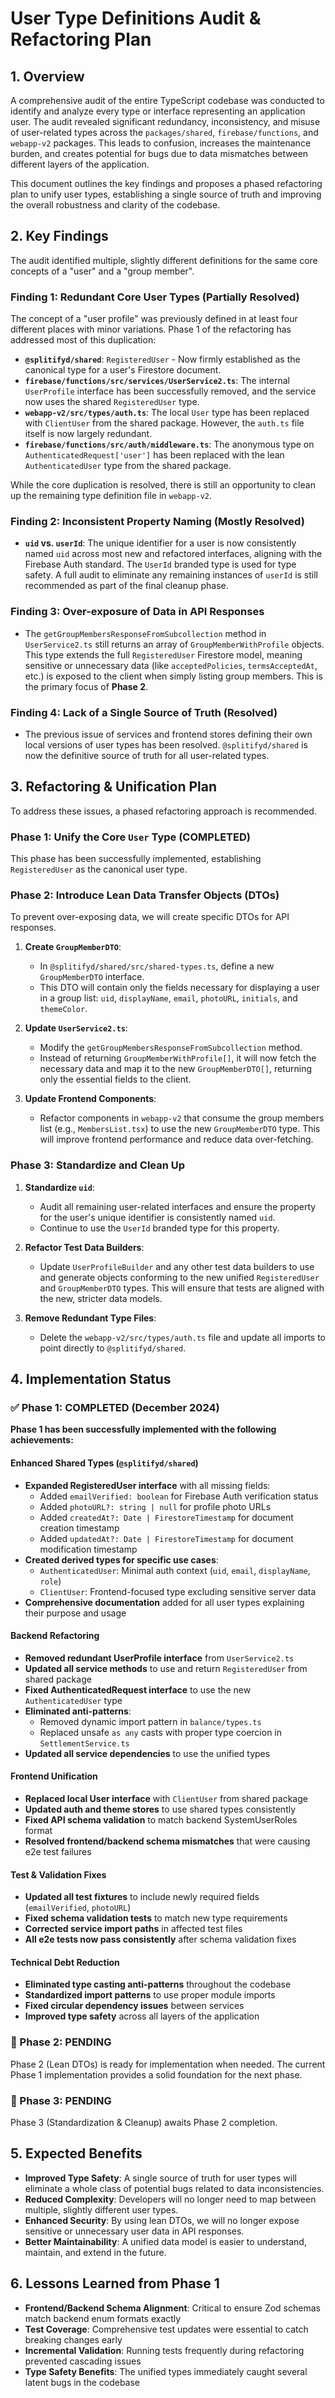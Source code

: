 # User Type Definitions Audit & Refactoring Plan

## 1. Overview

A comprehensive audit of the entire TypeScript codebase was conducted to identify and analyze every type or interface representing an application user. The audit revealed significant redundancy, inconsistency, and misuse of user-related types across the `packages/shared`, `firebase/functions`, and `webapp-v2` packages. This leads to confusion, increases the maintenance burden, and creates potential for bugs due to data mismatches between different layers of the application.

This document outlines the key findings and proposes a phased refactoring plan to unify user types, establishing a single source of truth and improving the overall robustness and clarity of the codebase.

## 2. Key Findings

The audit identified multiple, slightly different definitions for the same core concepts of a "user" and a "group member".

### Finding 1: Redundant Core User Types (Partially Resolved)

The concept of a "user profile" was previously defined in at least four different places with minor variations. Phase 1 of the refactoring has addressed most of this duplication:

- **`@splitifyd/shared`**: `RegisteredUser` - Now firmly established as the canonical type for a user's Firestore document.
- **`firebase/functions/src/services/UserService2.ts`**: The internal `UserProfile` interface has been successfully removed, and the service now uses the shared `RegisteredUser` type.
- **`webapp-v2/src/types/auth.ts`**: The local `User` type has been replaced with `ClientUser` from the shared package. However, the `auth.ts` file itself is now largely redundant.
- **`firebase/functions/src/auth/middleware.ts`**: The anonymous type on `AuthenticatedRequest['user']` has been replaced with the lean `AuthenticatedUser` type from the shared package.

While the core duplication is resolved, there is still an opportunity to clean up the remaining type definition file in `webapp-v2`.

### Finding 2: Inconsistent Property Naming (Mostly Resolved)

- **`uid` vs. `userId`**: The unique identifier for a user is now consistently named `uid` across most new and refactored interfaces, aligning with the Firebase Auth standard. The `UserId` branded type is used for type safety. A full audit to eliminate any remaining instances of `userId` is still recommended as part of the final cleanup phase.

### Finding 3: Over-exposure of Data in API Responses

- The `getGroupMembersResponseFromSubcollection` method in `UserService2.ts` still returns an array of `GroupMemberWithProfile` objects. This type extends the full `RegisteredUser` Firestore model, meaning sensitive or unnecessary data (like `acceptedPolicies`, `termsAcceptedAt`, etc.) is exposed to the client when simply listing group members. This is the primary focus of **Phase 2**.

### Finding 4: Lack of a Single Source of Truth (Resolved)

- The previous issue of services and frontend stores defining their own local versions of user types has been resolved. `@splitifyd/shared` is now the definitive source of truth for all user-related types.

## 3. Refactoring & Unification Plan

To address these issues, a phased refactoring approach is recommended.

### Phase 1: Unify the Core `User` Type (COMPLETED)

This phase has been successfully implemented, establishing `RegisteredUser` as the canonical user type.

### Phase 2: Introduce Lean Data Transfer Objects (DTOs)

To prevent over-exposing data, we will create specific DTOs for API responses.

1.  **Create `GroupMemberDTO`**:
    - In `@splitifyd/shared/src/shared-types.ts`, define a new `GroupMemberDTO` interface.
    - This DTO will contain only the fields necessary for displaying a user in a group list: `uid`, `displayName`, `email`, `photoURL`, `initials`, and `themeColor`.

2.  **Update `UserService2.ts`**:
    - Modify the `getGroupMembersResponseFromSubcollection` method.
    - Instead of returning `GroupMemberWithProfile[]`, it will now fetch the necessary data and map it to the new `GroupMemberDTO[]`, returning only the essential fields to the client.

3.  **Update Frontend Components**:
    - Refactor components in `webapp-v2` that consume the group members list (e.g., `MembersList.tsx`) to use the new `GroupMemberDTO` type. This will improve frontend performance and reduce data over-fetching.

### Phase 3: Standardize and Clean Up

1.  **Standardize `uid`**:
    - Audit all remaining user-related interfaces and ensure the property for the user's unique identifier is consistently named `uid`.
    - Continue to use the `UserId` branded type for this property.

2.  **Refactor Test Data Builders**:
    - Update `UserProfileBuilder` and any other test data builders to use and generate objects conforming to the new unified `RegisteredUser` and `GroupMemberDTO` types. This will ensure that tests are aligned with the new, stricter data models.

3.  **Remove Redundant Type Files**:
    - Delete the `webapp-v2/src/types/auth.ts` file and update all imports to point directly to `@splitifyd/shared`.

## 4. Implementation Status

### ✅ Phase 1: COMPLETED (December 2024)

**Phase 1 has been successfully implemented with the following achievements:**

#### Enhanced Shared Types (`@splitifyd/shared`)
- **Expanded RegisteredUser interface** with all missing fields:
  - Added `emailVerified: boolean` for Firebase Auth verification status
  - Added `photoURL?: string | null` for profile photo URLs
  - Added `createdAt?: Date | FirestoreTimestamp` for document creation timestamp
  - Added `updatedAt?: Date | FirestoreTimestamp` for document modification timestamp
- **Created derived types for specific use cases**:
  - `AuthenticatedUser`: Minimal auth context (`uid`, `email`, `displayName`, `role`)
  - `ClientUser`: Frontend-focused type excluding sensitive server data
- **Comprehensive documentation** added for all user types explaining their purpose and usage

#### Backend Refactoring
- **Removed redundant UserProfile interface** from `UserService2.ts`
- **Updated all service methods** to use and return `RegisteredUser` from shared package
- **Fixed AuthenticatedRequest interface** to use the new `AuthenticatedUser` type
- **Eliminated anti-patterns**:
  - Removed dynamic import pattern in `balance/types.ts`
  - Replaced unsafe `as any` casts with proper type coercion in `SettlementService.ts`
- **Updated all service dependencies** to use the unified types

#### Frontend Unification
- **Replaced local User interface** with `ClientUser` from shared package
- **Updated auth and theme stores** to use shared types consistently
- **Fixed API schema validation** to match backend SystemUserRoles format
- **Resolved frontend/backend schema mismatches** that were causing e2e test failures

#### Test & Validation Fixes
- **Updated all test fixtures** to include newly required fields (`emailVerified`, `photoURL`)
- **Fixed schema validation tests** to match new type requirements
- **Corrected service import paths** in affected test files
- **All e2e tests now pass consistently** after schema validation fixes

#### Technical Debt Reduction
- **Eliminated type casting anti-patterns** throughout the codebase
- **Standardized import patterns** to use proper module imports
- **Fixed circular dependency issues** between services
- **Improved type safety** across all layers of the application

### 🔄 Phase 2: PENDING

Phase 2 (Lean DTOs) is ready for implementation when needed. The current Phase 1 implementation provides a solid foundation for the next phase.

### 🔄 Phase 3: PENDING

Phase 3 (Standardization & Cleanup) awaits Phase 2 completion.

## 5. Expected Benefits

- **Improved Type Safety**: A single source of truth for user types will eliminate a whole class of potential bugs related to data inconsistencies.
- **Reduced Complexity**: Developers will no longer need to map between multiple, slightly different user types.
- **Enhanced Security**: By using lean DTOs, we will no longer expose sensitive or unnecessary user data in API responses.
- **Better Maintainability**: A unified data model is easier to understand, maintain, and extend in the future.

## 6. Lessons Learned from Phase 1

- **Frontend/Backend Schema Alignment**: Critical to ensure Zod schemas match backend enum formats exactly
- **Test Coverage**: Comprehensive test updates were essential to catch breaking changes early
- **Incremental Validation**: Running tests frequently during refactoring prevented cascading issues
- **Type Safety Benefits**: The unified types immediately caught several latent bugs in the codebase